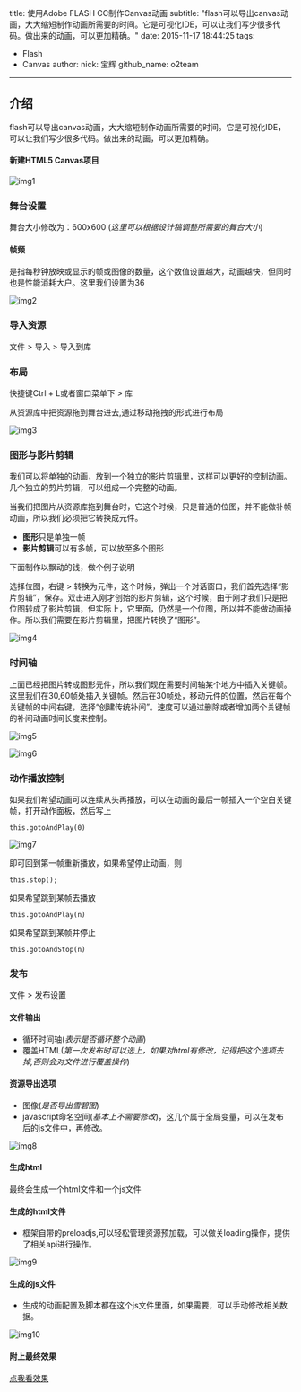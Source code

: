 title: 使用Adobe FLASH CC制作Canvas动画
subtitle: "flash可以导出canvas动画，大大缩短制作动画所需要的时间。它是可视化IDE，可以让我们写少很多代码。做出来的动画，可以更加精确。"
date: 2015-11-17 18:44:25
tags:
  - Flash
  - Canvas
author:
  nick: 宝辉
  github_name: o2team

---


## 介绍

flash可以导出canvas动画，大大缩短制作动画所需要的时间。它是可视化IDE，可以让我们写少很多代码。做出来的动画，可以更加精确。

#### 新建HTML5 Canvas项目

![img1](http://b.gengshu.net/doc/flash/img/1.png)

### 舞台设置

舞台大小修改为：600x600 (_这里可以根据设计稿调整所需要的舞台大小_)

#### 帧频

是指每秒钟放映或显示的帧或图像的数量，这个数值设置越大，动画越快，但同时也是性能消耗大户。这里我们设置为36

![img2](http://b.gengshu.net/doc/flash/img/2.png)

### 导入资源

文件 > 导入 > 导入到库

### 布局

快捷键Ctrl + L或者窗口菜单下 > 库

从资源库中把资源拖到舞台进去,通过移动拖拽的形式进行布局

![img3](http://b.gengshu.net/doc/flash/img/3.png)

### 图形与影片剪辑

我们可以将单独的动画，放到一个独立的影片剪辑里，这样可以更好的控制动画。几个独立的剪片剪辑，可以组成一个完整的动画。

当我们把图片从资源库拖到舞台时，它这个时候，只是普通的位图，并不能做补帧动画，所以我们必须把它转换成元件。

* **图形**只是单独一帧
* **影片剪辑**可以有多帧，可以放至多个图形

下面制作以飘动的钱，做个例子说明

选择位图，右键 > 转换为元件，这个时候，弹出一个对话窗口，我们首先选择“影片剪辑”，保存。双击进入刚才创始的影片剪辑，这个时候，由于刚才我们只是把位图转成了影片剪辑，但实际上，它里面，仍然是一个位图，所以并不能做动画操作。所以我们需要在影片剪辑里，把图片转换了“图形”。

![img4](http://b.gengshu.net/doc/flash/img/4.png)

### 时间轴

上面已经把图片转成图形元件，所以我们现在需要时间轴某个地方中插入关键帧。这里我们在30,60帧处插入关键帧。然后在30帧处，移动元件的位置，然后在每个关键帧的中间右键，选择“创建传统补间”。速度可以通过删除或者增加两个关键帧的补间动画时间长度来控制。

![img5](http://b.gengshu.net/doc/flash/img/5.png)

![img6](http://b.gengshu.net/doc/flash/img/6.png)

### 动作播放控制

如果我们希望动画可以连续从头再播放，可以在动画的最后一帧插入一个空白关键帧，打开动作面板，然后写上

	this.gotoAndPlay(0)

![img7](http://b.gengshu.net/doc/flash/img/7.png)


即可回到第一帧重新播放，如果希望停止动画，则

	this.stop();

如果希望跳到某帧去播放

	this.gotoAndPlay(n)

如果希望跳到某帧并停止

	this.gotoAndStop(n)


### 发布

文件 > 发布设置

#### 文件输出

* 循环时间轴(_表示是否循环整个动画_)
* 覆盖HTML(_第一次发布时可以选上，如果对html有修改，记得把这个选项去掉,否则会对文件进行覆盖操作_)

#### 资源导出选项

* 图像(_是否导出雪碧图_)
* javascript命名空间(_基本上不需要修改_)，这几个属于全局变量，可以在发布后的js文件中，再修改。


![img8](http://b.gengshu.net/doc/flash/img/8.png)



#### 生成html

最终会生成一个html文件和一个js文件

#### 生成的html文件

* 框架自带的preloadjs,可以轻松管理资源预加载，可以做关loading操作，提供了相关api进行操作。

![img9](http://b.gengshu.net/doc/flash/img/9.png)

#### 生成的js文件

* 生成的动画配置及脚本都在这个js文件里面，如果需要，可以手动修改相关数据。

![img10](http://b.gengshu.net/doc/flash/img/10.png)


#### 附上最终效果

[点我看效果](http://b.gengshu.net/doc/flash/people.html)
 
